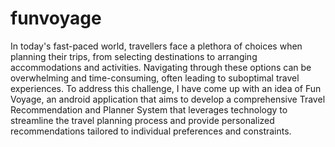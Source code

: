 # funvoyage
In today's fast-paced world, travellers face a plethora of choices when planning their trips, from selecting destinations to arranging accommodations and activities. Navigating through these options can be overwhelming and time-consuming, often leading to suboptimal travel experiences. To address this challenge, I have come up with an idea of Fun Voyage, an android application that  aims to develop a comprehensive Travel Recommendation and Planner System that leverages technology to streamline the travel planning process and provide personalized recommendations tailored to individual preferences and constraints.
